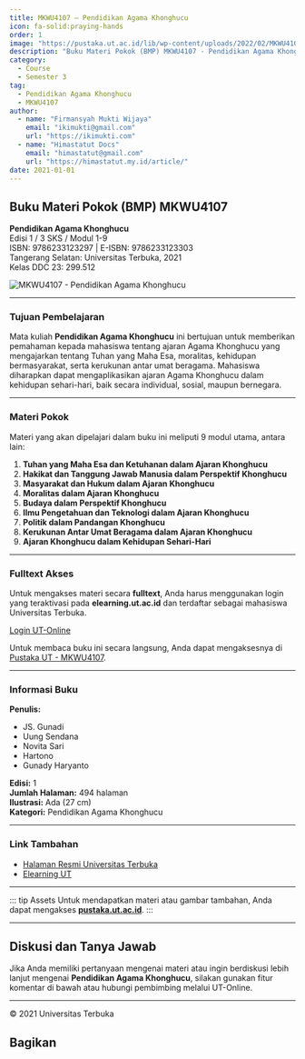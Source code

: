 ```yaml
--- 
title: MKWU4107 – Pendidikan Agama Khonghucu
icon: fa-solid:praying-hands
order: 1
image: "https://pustaka.ut.ac.id/lib/wp-content/uploads/2022/02/MKWU4107.jpeg"
description: "Buku Materi Pokok (BMP) MKWU4107 - Pendidikan Agama Khonghucu"
category:
  - Course
  - Semester 3
tag:
  - Pendidikan Agama Khonghucu
  - MKWU4107
author:
  - name: "Firmansyah Mukti Wijaya"
    email: "ikimukti@gmail.com"
    url: "https://ikimukti.com"
  - name: "Himastatut Docs"
    email: "himastatut@gmail.com"
    url: "https://himastatut.my.id/article/"
date: 2021-01-01
--- 
```


## Buku Materi Pokok (BMP) MKWU4107

**Pendidikan Agama Khonghucu**  
Edisi 1 / 3 SKS / Modul 1-9  
ISBN: 9786233123297 | E-ISBN: 9786233123303  
Tangerang Selatan: Universitas Terbuka, 2021  
Kelas DDC 23: 299.512  

![MKWU4107 - Pendidikan Agama Khonghucu](https://pustaka.ut.ac.id/lib/wp-content/uploads/2022/02/MKWU4107.jpeg)

--- 

### Tujuan Pembelajaran

Mata kuliah **Pendidikan Agama Khonghucu** ini bertujuan untuk memberikan pemahaman kepada mahasiswa tentang ajaran Agama Khonghucu yang mengajarkan tentang Tuhan yang Maha Esa, moralitas, kehidupan bermasyarakat, serta kerukunan antar umat beragama. Mahasiswa diharapkan dapat mengaplikasikan ajaran Agama Khonghucu dalam kehidupan sehari-hari, baik secara individual, sosial, maupun bernegara.

--- 

### Materi Pokok

Materi yang akan dipelajari dalam buku ini meliputi 9 modul utama, antara lain:

1. **Tuhan yang Maha Esa dan Ketuhanan dalam Ajaran Khonghucu**
2. **Hakikat dan Tanggung Jawab Manusia dalam Perspektif Khonghucu**
3. **Masyarakat dan Hukum dalam Ajaran Khonghucu**
4. **Moralitas dalam Ajaran Khonghucu**
5. **Budaya dalam Perspektif Khonghucu**
6. **Ilmu Pengetahuan dan Teknologi dalam Ajaran Khonghucu**
7. **Politik dalam Pandangan Khonghucu**
8. **Kerukunan Antar Umat Beragama dalam Ajaran Khonghucu**
9. **Ajaran Khonghucu dalam Kehidupan Sehari-Hari**

--- 

### Fulltext Akses

Untuk mengakses materi secara **fulltext**, Anda harus menggunakan login yang teraktivasi pada **elearning.ut.ac.id** dan terdaftar sebagai mahasiswa Universitas Terbuka.

[Login UT-Online](http://elearning.ut.ac.id)

Untuk membaca buku ini secara langsung, Anda dapat mengaksesnya di [Pustaka UT - MKWU4107](https://pustaka.ut.ac.id/lib/mkwu4107-pendidikan-agama-khonghucu/).

--- 

### Informasi Buku

**Penulis:**  
- JS. Gunadi  
- Uung Sendana  
- Novita Sari  
- Hartono  
- Gunady Haryanto  

**Edisi:** 1  
**Jumlah Halaman:** 494 halaman  
**Ilustrasi:** Ada (27 cm)  
**Kategori:** Pendidikan Agama Khonghucu  

--- 

### Link Tambahan

- [Halaman Resmi Universitas Terbuka](https://www.ut.ac.id)
- [Elearning UT](http://elearning.ut.ac.id)

--- 

::: tip Assets
Untuk mendapatkan materi atau gambar tambahan, Anda dapat mengakses **[pustaka.ut.ac.id](https://pustaka.ut.ac.id)**.
:::

--- 

## Diskusi dan Tanya Jawab

Jika Anda memiliki pertanyaan mengenai materi atau ingin berdiskusi lebih lanjut mengenai **Pendidikan Agama Khonghucu**, silakan gunakan fitur komentar di bawah atau hubungi pembimbing melalui UT-Online.

--- 

<footer>
  <p>© 2021 Universitas Terbuka</p>
</footer>


## Bagikan
<Share colorful />
<GitContributors />
<GitChangelog />